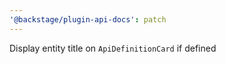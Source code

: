 ```yaml
---
'@backstage/plugin-api-docs': patch
---
```


Display entity title on `ApiDefinitionCard` if defined
